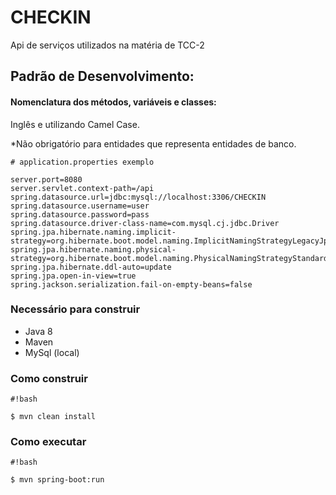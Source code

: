 # CHECKIN

Api de serviços utilizados na matéria de TCC-2

## Padrão de Desenvolvimento:

#### Nomenclatura dos métodos, variáveis e classes:
Inglês e utilizando Camel Case.

>>>
 *Não obrigatório para entidades que representa entidades de banco.
>>>


```
# application.properties exemplo

server.port=8080
server.servlet.context-path=/api
spring.datasource.url=jdbc:mysql://localhost:3306/CHECKIN
spring.datasource.username=user
spring.datasource.password=pass
spring.datasource.driver-class-name=com.mysql.cj.jdbc.Driver
spring.jpa.hibernate.naming.implicit-strategy=org.hibernate.boot.model.naming.ImplicitNamingStrategyLegacyJpaImpl
spring.jpa.hibernate.naming.physical-strategy=org.hibernate.boot.model.naming.PhysicalNamingStrategyStandardImpl
spring.jpa.hibernate.ddl-auto=update
spring.jpa.open-in-view=true
spring.jackson.serialization.fail-on-empty-beans=false
```
### Necessário para construir ###

* Java 8
* Maven
* MySql (local)

### Como construir ###
```
#!bash

$ mvn clean install
```

### Como executar ###

```
#!bash

$ mvn spring-boot:run
```
